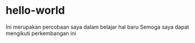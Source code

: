 # hello-world
Ini merupakan percobaan saya dalam belajar hal baru
Semoga saya dapat mengikuti perkembangan ini
